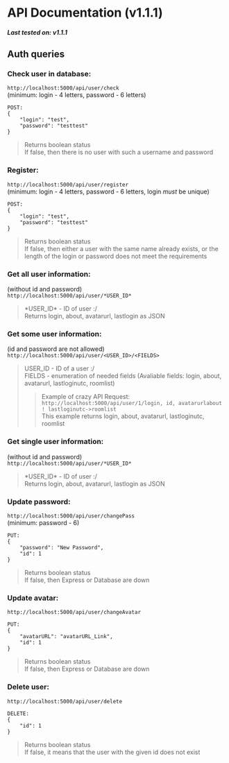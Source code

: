 # API Documentation (v1.1.1)

##### Last tested on: v1.1.1

## Auth queries

### Check user in database:
`http://localhost:5000/api/user/check` <br>
(minimum: login - 4 letters, password - 6 letters) <br>
```
POST:
{
    "login": "test",
    "password": "testtest"
}
```
> Returns boolean status<br>
> If false, then there is no user with such a username and password


### Register:
`http://localhost:5000/api/user/register` <br>
(minimum: login - 4 letters, password - 6 letters, login *must* be unique) <br>
```
POST:
{
    "login": "test",
    "password": "testtest"
}
```
> Returns boolean status<br>
> If false, then either a user with the same name already exists, or the length of the login or password does not meet the requirements


### Get all user information:
(without id and password) <br>
`http://localhost:5000/api/user/*USER_ID*` <br>
> \*USER_ID\* - ID of user :/<br>
> Returns login, about, avatarurl, lastlogin as JSON

### Get some user information:
(id and password are not allowed) <br>
`http://localhost:5000/api/user/<USER_ID>/<FIELDS>` <br>
> USER_ID - ID of a user :/<br>
> FIELDS - enumeration of needed fields (Avaliable fields: login, about, avatarurl, lastloginutc, roomlist)
>> Example of crazy API Request:<br>`http://localhost:5000/api/user/1/login, id, avatarurlabout ! lastloginutc->roomlist`<br>
>> This example returns login, about, avatarurl, lastloginutc, roomlist

### Get single user information:
(without id and password) <br>
`http://localhost:5000/api/user/*USER_ID*` <br>
> \*USER_ID\* - ID of user :/<br>
> Returns login, about, avatarurl, lastlogin as JSON

### Update password:
`http://localhost:5000/api/user/changePass` <br>
(minimum: password - 6) <br>
```
PUT:
{
    "password": "New Password",
    "id": 1
}
```
> Returns boolean status<br>
> If false, then Express or Database are down


### Update avatar:
`http://localhost:5000/api/user/changeAvatar` <br>
```
PUT:
{
    "avatarURL": "avatarURL_Link",
    "id": 1
}
```
> Returns boolean status<br>
> If false, then Express or Database are down


### Delete user:
`http://localhost:5000/api/user/delete` <br>
```
DELETE:
{
    "id": 1
}
```
> Returns boolean status<br>
> If false, it means that the user with the given id does not exist